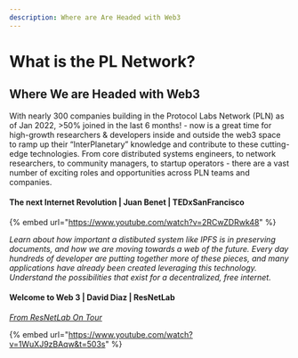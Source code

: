 ```yaml
---
description: Where are Are Headed with Web3
---
```


# What is the PL Network?

## Where We are Headed with Web3

With nearly 300 companies building in the Protocol Labs Network (PLN) as of Jan 2022, >50% joined in the last 6 months! - now is a great time for high-growth researchers & developers inside and outside the web3 space to ramp up their “InterPlanetary” knowledge and contribute to these cutting-edge technologies. From core distributed systems engineers, to network researchers, to community managers, to startup operators - there are a vast number of exciting roles and opportunities across PLN teams and companies.

#### The next Internet Revolution | Juan Benet | TEDxSanFrancisco

{% embed url="https://www.youtube.com/watch?v=2RCwZDRwk48" %}

_Learn about how important a distibuted system like IPFS is in preserving documents, and how we are moving towards a web of the future. Every day hundreds of developer are putting together more of these pieces, and many applications have already been created leveraging this technology. Understand the possibilities that exist for a decentralized, free internet._

#### Welcome to Web 3 | David Diaz | ResNetLab
_[From ResNetLab On Tour](https://research.protocol.ai/tutorials/resnetlab-on-tour/welcome-to-web-3/)_

{% embed url="https://www.youtube.com/watch?v=1WuXJ9zBAqw&t=503s" %}
